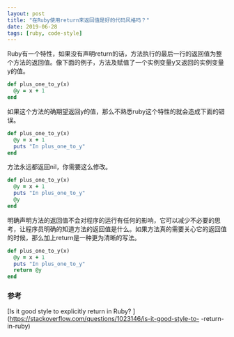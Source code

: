 ```yaml
---
layout: post
title: "在Ruby使用return来返回值是好的代码风格吗？"
date: 2019-06-28
tags: [ruby, code-style]
---
```


Ruby有一个特性，如果没有声明return的话，方法执行的最后一行的返回值为整个方法的返回值。像下面的例子，方法及赋值了一个实例变量y又返回的实例变量y的值。

```ruby
def plus_one_to_y(x)
  @y = x + 1
end
```

如果这个方法的确期望返回y的值，那么不熟悉ruby这个特性的就会造成下面的错误。

```ruby
def plus_one_to_y(x)
  @y = x + 1
  puts "In plus_one_to_y"
end
```

方法永远都返回nil，你需要这么修改。

```ruby
def plus_one_to_y(x)
  @y = x + 1
  puts "In plus_one_to_y"
  @y
end
```

明确声明方法的返回值不会对程序的运行有任何的影响，它可以减少不必要的思考，让程序员明确的知道方法的返回值是什么。如果方法真的需要关心它的返回值的时候，那么加上return是一种更为清晰的写法。

```ruby
def plus_one_to_y(x)
  @y = x + 1
  puts "In plus_one_to_y"
  return @y
end
```

### 参考

[Is it good style to explicitly return in Ruby?
](https://stackoverflow.com/questions/1023146/is-it-good-style-to- -return-in-ruby)
